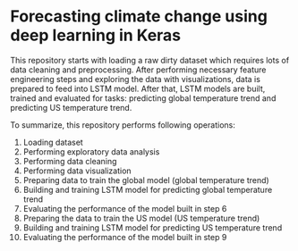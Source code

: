 # Forecasting climate change using deep learning in Keras

This repository starts with loading a raw dirty dataset which requires lots of data cleaning and preprocessing. After performing necessary feature engineering steps and exploring the data with visualizations, data is prepared to feed into LSTM model. After that, LSTM models are built, trained and evaluated for tasks: predicting global temperature trend and predicting US temperature trend.

To summarize, this repository performs following operations:
1. Loading dataset
2. Performing exploratory data analysis
3. Performing data cleaning
4. Performing data visualization
5. Preparing data to train the global model (global temperature trend)
6. Building and training LSTM model for predicting global temperature trend
7. Evaluating the performance of the model built in step 6
8. Preparing the data to train the US model (US temperature trend)
9. Building and training LSTM model for predicting US temperature trend
10. Evaluating the performance of the model built in step 9
